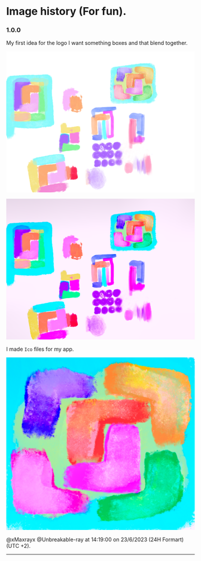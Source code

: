 <br><br><br>

# Image history (For fun).



### 1.0.0   

My first idea for the logo I want something boxes and that blend together.

![logo-row](./readme-data/logo-row.png)

![logo-mod](./readme-data/logo-mod-1687522385738-2.png)

I made `Ico` files for my app.

![logo](./readme-data/logo.png)

@xMaxrayx @Unbreakable-ray   at 14:19:00  on 23/6/2023   (24H Formart)  (UTC +2).

------

